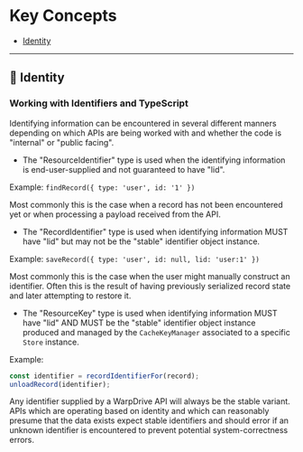 # Key Concepts

- [Identity](#-identity)

-------------

## 🔸 Identity

### Working with Identifiers and TypeScript

Identifying information can be encountered in several different manners depending on which APIs are being worked with and whether the code is "internal" or "public facing".

* The "ResourceIdentifier" type is used when the identifying information is end-user-supplied and not guaranteed to have "lid".

Example: `findRecord({ type: 'user', id: '1' })`

Most commonly this is the case when a record has not been encountered yet or when processing a payload received from the API.

* The "RecordIdentifier" type is used when identifying information MUST have "lid" but may not be the "stable" identifier object instance.

Example: `saveRecord({ type: 'user', id: null, lid: 'user:1' })`

Most commonly this is the case when the user might manually construct an identifier. Often this is the result of having previously serialized record state and later attempting to restore it.

* The "ResourceKey" type is used when identifying information MUST have "lid" AND MUST be the "stable" identifier object
instance produced and managed by the `CacheKeyManager` associated to a
specific `Store` instance.

Example:

```ts
const identifier = recordIdentifierFor(record);
unloadRecord(identifier);
```

Any identifier supplied by a WarpDrive API will always be the stable variant. APIs which are operating based on identity and which can reasonably presume that the data exists expect stable identifiers and should error if an unknown identifier is encountered to prevent potential system-correctness errors.
